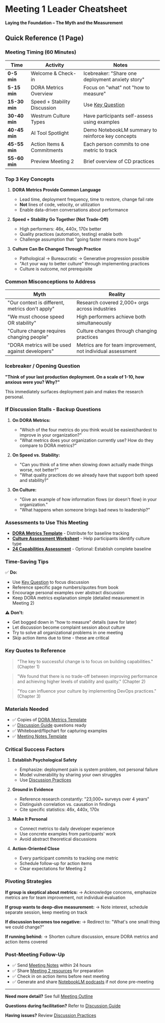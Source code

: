 # Meeting 1 Leader Cheatsheet

**Laying the Foundation – The Myth and the Measurement**

## Quick Reference (1 Page)

### Meeting Timing (60 Minutes)

| Time | Activity | Notes |
|------|----------|-------|
| **0-5 min** | Welcome & Check-in | Icebreaker: "Share one deployment anxiety story" |
| **5-15 min** | DORA Metrics Overview | Focus on "what" not "how to measure" |
| **15-30 min** | Speed + Stability Discussion | Use [Key Question](../../key-questions.md#meeting-1) |
| **30-40 min** | Westrum Culture Types | Have participants self-assess using examples |
| **40-45 min** | AI Tool Spotlight | Demo NotebookLM summary to reinforce key concepts |
| **45-55 min** | Action Items & Commitments | Each person commits to one metric to track |
| **55-60 min** | Preview Meeting 2 | Brief overview of CD practices |

### Top 3 Key Concepts

1. **DORA Metrics Provide Common Language**
   - Lead time, deployment frequency, time to restore, change fail rate
   - **Not** lines of code, velocity, or utilization
   - Enable data-driven conversations about performance

2. **Speed + Stability Go Together (Not Trade-Off)**
   - High performers: 46x, 440x, 170x better
   - Quality practices (automation, testing) enable both
   - Challenge assumption that "going faster means more bugs"

3. **Culture Can Be Changed Through Practice**
   - Pathological → Bureaucratic → Generative progression possible
   - "Act your way to better culture" through implementing practices
   - Culture is outcome, not prerequisite

### Common Misconceptions to Address

| Myth | Reality |
|------|---------|
| "Our context is different, metrics don't apply" | Research covered 2,000+ orgs across industries |
| "We must choose speed OR stability" | High performers achieve both simultaneously |
| "Culture change requires changing people" | Culture changes through changing practices |
| "DORA metrics will be used against developers" | Metrics are for team improvement, not individual assessment |

### Icebreaker / Opening Question

**"Think of your last production deployment. On a scale of 1-10, how anxious were you? Why?"**

This immediately surfaces deployment pain and makes the research personal.

### If Discussion Stalls - Backup Questions

1. **On DORA Metrics:**
   - "Which of the four metrics do you think would be easiest/hardest to improve in your organization?"
   - "What metrics does your organization currently use? How do they compare to DORA metrics?"

2. **On Speed vs. Stability:**
   - "Can you think of a time when slowing down actually made things worse, not better?"
   - "What quality practices do we already have that support both speed and stability?"

3. **On Culture:**
   - "Give an example of how information flows (or doesn't flow) in your organization."
   - "What happens when someone brings bad news to leadership?"

### Assessments to Use This Meeting

- **[DORA Metrics Template](../../assessments/dora-metrics-template.md)** - Distribute for baseline tracking
- **[Culture Assessment Worksheet](../../assessments/culture-assessment-worksheet.md)** - Help participants identify culture type
- **[24 Capabilities Assessment](../../assessments/24-capabilities-assessment.md)** - Optional: Establish complete baseline

### Time-Saving Tips

✅ **Do:**
- Use [Key Question](../../key-questions.md#meeting-1) to focus discussion
- Reference specific page numbers/quotes from book
- Encourage personal examples over abstract discussion
- Keep DORA metrics explanation simple (detailed measurement in Meeting 2)

⚠️ **Don't:**
- Get bogged down in "how to measure" details (save for later)
- Let discussion become complaint session about culture
- Try to solve all organizational problems in one meeting
- Skip action items due to time - these are critical

### Key Quotes to Reference

> "The key to successful change is to focus on building capabilities." (Chapter 1)

> "We found that there is no trade-off between improving performance and achieving higher levels of stability and quality." (Chapter 2)

> "You can influence your culture by implementing DevOps practices." (Chapter 3)

### Materials Needed

- ✅ Copies of [DORA Metrics Template](../../assessments/dora-metrics-template.md)
- ✅ [Discussion Guide](discussion-guide.md) questions ready
- ✅ Whiteboard/flipchart for capturing examples
- ✅ [Meeting Notes Template](../../templates/meeting-notes-template.md)

### Critical Success Factors

1. **Establish Psychological Safety**
   - Emphasize: deployment pain is system problem, not personal failure
   - Model vulnerability by sharing your own struggles
   - Use [Discussion Practices](../../activities/discussion-practices.md)

2. **Ground in Evidence**
   - Reference research constantly: "23,000+ surveys over 4 years"
   - Distinguish correlation vs. causation in findings
   - Cite specific statistics: 46x, 440x, 170x

3. **Make It Personal**
   - Connect metrics to daily developer experience
   - Use concrete examples from participants' work
   - Avoid abstract theoretical discussions

4. **Action-Oriented Close**
   - Every participant commits to tracking one metric
   - Schedule follow-up for action items
   - Clear expectations for Meeting 2

### Pivoting Strategies

**If group is skeptical about metrics:**
→ Acknowledge concerns, emphasize metrics are for team improvement, not individual evaluation

**If group wants to deep-dive measurement:**
→ Note interest, schedule separate session, keep meeting on track

**If discussion becomes too negative:**
→ Redirect to: "What's one small thing we could change?"

**If running behind:**
→ Shorten culture discussion, ensure DORA metrics and action items covered

### Post-Meeting Follow-Up

- ✅ Send [Meeting Notes](../../templates/meeting-notes-template.md) within 24 hours
- ✅ Share [Meeting 2 resources](../meeting-2/) for preparation
- ✅ Check in on action items before next meeting
- ✅ Generate and share [NotebookLM podcasts](../../notebooklm-prompts/) if not done pre-meeting

---

**Need more detail?** See full [Meeting Outline](outline.md)

**Questions during facilitation?** Refer to [Discussion Guide](discussion-guide.md)

**Having issues?** Review [Discussion Practices](../../activities/discussion-practices.md)
